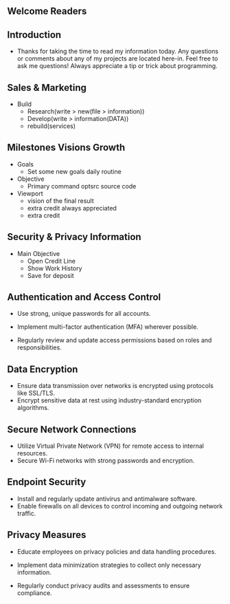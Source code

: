 ## Welcome Readers

## Introduction
+ Thanks for taking the time to read my information today.
Any questions or comments about any of my projects are located here-in.
Feel free to ask me questions! Always appreciate a tip or trick about programming.

## Sales & Marketing
+ Build
  - Research(write > new(file > information))
  - Develop(write > information(DATA))
  - rebuild(services)
 
## Milestones Visions Growth
+ Goals
  - Set some new goals daily routine
+ Objective
  - Primary command optsrc source code
+ Viewport
  - vision of the final result
  - extra credit always appreciated
  - extra credit
  
## Security & Privacy Information
+ Main Objective
  - Open Credit Line
  - Show Work History
  - Save for deposit
  
## Authentication and Access Control
+ Use strong, unique passwords for all accounts.
- Implement multi-factor authentication (MFA) wherever possible.
+ Regularly review and update access permissions based on roles and responsibilities.

## Data Encryption
+ Ensure data transmission over networks is encrypted using protocols like SSL/TLS.
+ Encrypt sensitive data at rest using industry-standard encryption algorithms.

## Secure Network Connections
+ Utilize Virtual Private Network (VPN) for remote access to internal resources.
+ Secure Wi-Fi networks with strong passwords and encryption.

## Endpoint Security
+ Install and regularly update antivirus and antimalware software.
+ Enable firewalls on all devices to control incoming and outgoing network traffic.

## Privacy Measures
+ Educate employees on privacy policies and data handling procedures.
- Implement data minimization strategies to collect only necessary information.
+ Regularly conduct privacy audits and assessments to ensure compliance.
